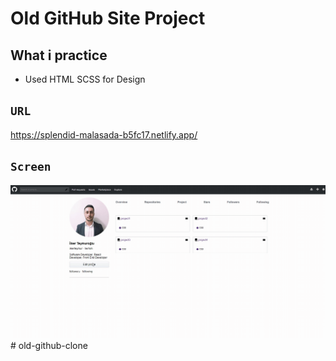 # Old GitHub Site Project 

## What i practice

- Used HTML SCSS for Design


## `URL`

https://splendid-malasada-b5fc17.netlify.app/

## `Screen`

![](screen.gif)# old-github-clone
